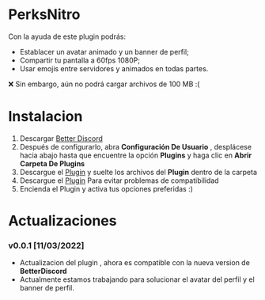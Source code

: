 # PerksNitro

Con la ayuda de este plugin podrás:

- Establacer un avatar animado  y un banner de perfil;
- Compartir tu pantalla a 60fps 1080P;
- Usar emojis entre servidores y animados en todas partes.

❌ Sin embargo, aún no podrá cargar archivos de 100 MB :(

# Instalacion

1. Descargar [Better Discord](https://betterdiscord.app)
2. Después de configurarlo, abra **Configuración De Usuario** , desplácese hacia abajo hasta que encuentre la opción **Plugins** y haga clic en **Abrir Carpeta De Plugins**
3. Descargue el [Plugin](https://github.com/vaguerstone/PerksNitro/archive/refs/heads/main.zip) y suelte los archivos del **Plugin** dentro de la carpeta
4. Descargue el [Plugin](https://github.com/vaguerstone/0PluginLibrary.plugin.js/archive/refs/heads/main.zip) Para evitar problemas de compatibilidad 
5. Encienda el Plugin y activa tus opciones preferidas :)

# Actualizaciones

### v0.0.1 [11/03/2022]

* Actualizacion del plugin , ahora es compatible con la nueva version de **BetterDiscord** 
* Actualmente estamos trabajando para solucionar el avatar del perfil y el banner de perfil.
